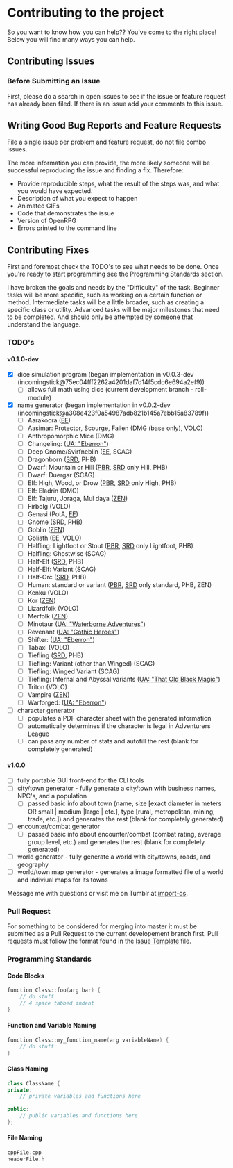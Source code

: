 # Contributing to the project

So you want to know how you can help?? You've come to the right place!
Below you will find many ways you can help.

## Contributing Issues

### Before Submitting an Issue
First, please do a search in open issues to see if the issue or feature request has already been filed. If there is an issue add your comments to this issue.

## Writing Good Bug Reports and Feature Requests

File a single issue per problem and feature request, do not file combo issues.

The more information you can provide, the more likely someone will be successful reproducing the issue and finding a fix. Therefore:

* Provide reproducible steps, what the result of the steps was, and what you would have expected.
* Description of what you expect to happen
* Animated GIFs
* Code that demonstrates the issue
* Version of OpenRPG
* Errors printed to the command line

## Contributing Fixes
First and foremost check the TODO's to see what needs to be done.
Once you're ready to start programming see the Programming Standards section.

I have broken the goals and needs by the "Difficulty" of the task. Beginner tasks
will be more specific, such as working on a certain function or method. Intermediate tasks
will be a little broader, such as creating a specific class or utility. Advanced
tasks will be major milestones that need to be completed. And should only be attempted
by someone that understand the language.

### TODO's

#### v0.1.0-dev
- [X] dice simulation program (began implementation in v0.0.3-dev (incomingstick@75ec04fff2262a4201daf7d14f5cdc6e694a2ef9))
	- [ ] allows full math using dice (current development branch - roll-module)
- [X] name generator (began implementation in  v0.0.2-dev (incomingstick@a308e423f0a54987adb821b145a7ebb15a83789f))
	- [ ] Aarakocra ([EE](http://dnd.wizards.com/articles/features/elementalevil_playerscompanion))
	- [ ] Aasimar: Protector, Scourge, Fallen (DMG (base only), VOLO)
	- [ ] Anthropomorphic Mice (DMG)
	- [ ] Changeling: ([UA: "Eberron"](https://media.wizards.com/2015/downloads/dnd/UA_Eberron_v1.pdf))
	- [ ] Deep Gnome/Svirfneblin ([EE](http://dnd.wizards.com/articles/features/elementalevil_playerscompanion), SCAG)
	- [ ] Dragonborn ([SRD](https://dnd.wizards.com/articles/features/systems-reference-document-srd), PHB)
	- [ ] Dwarf: Mountain or Hill ([PBR](http://dnd.wizards.com/articles/features/basicrules), [SRD](https://dnd.wizards.com/articles/features/systems-reference-document-srd) only Hill, PHB)
	- [ ] Dwarf: Duergar (SCAG)
	- [ ] Elf: High, Wood, or Drow ([PBR](http://dnd.wizards.com/articles/features/basicrules), [SRD](https://dnd.wizards.com/articles/features/systems-reference-document-srd) only High, PHB)
	- [ ] Elf: Eladrin (DMG)
	- [ ] Elf: Tajuru, Joraga, Mul daya ([ZEN](http://media.wizards.com/2016/downloads/magic/Plane%20Shift%20Zendikar.pdf))
	- [ ] Firbolg (VOLO)
	- [ ] Genasi (PotA, [EE](http://dnd.wizards.com/articles/features/elementalevil_playerscompanion))
	- [ ] Gnome ([SRD](https://dnd.wizards.com/articles/features/systems-reference-document-srd), PHB)
	- [ ] Goblin ([ZEN](http://media.wizards.com/2016/downloads/magic/Plane%20Shift%20Zendikar.pdf))
	- [ ] Goliath ([EE](http://dnd.wizards.com/articles/features/elementalevil_playerscompanion), VOLO)
	- [ ] Halfling: Lightfoot or Stout ([PBR](http://dnd.wizards.com/articles/features/basicrules), [SRD](https://dnd.wizards.com/articles/features/systems-reference-document-srd) only Lightfoot, PHB)
	- [ ] Halfling: Ghostwise (SCAG)
	- [ ] Half-Elf ([SRD](https://dnd.wizards.com/articles/features/systems-reference-document-srd), PHB)
	- [ ] Half-Elf: Variant (SCAG)
	- [ ] Half-Orc ([SRD](https://dnd.wizards.com/articles/features/systems-reference-document-srd), PHB)
	- [ ] Human: standard or variant ([PBR](http://dnd.wizards.com/articles/features/basicrules), [SRD](https://dnd.wizards.com/articles/features/systems-reference-document-srd) only standard, PHB, ZEN)
	- [ ] Kenku (VOLO)
	- [ ] Kor ([ZEN](http://media.wizards.com/2016/downloads/magic/Plane%20Shift%20Zendikar.pdf))
	- [ ] Lizardfolk (VOLO)
	- [ ] Merfolk ([ZEN](http://media.wizards.com/2016/downloads/magic/Plane%20Shift%20Zendikar.pdf))
	- [ ] Minotaur ([UA: "Waterborne Adventures"](https://media.wizards.com/2015/downloads/dnd/UA_Waterborne_v3.pdf))
	- [ ] Revenant ([UA: "Gothic Heroes"](https://dnd.wizards.com/sites/default/files/media/upload/articles/UA%20Gothic%20Characters.pdf))
	- [ ] Shifter: ([UA: "Eberron"](https://media.wizards.com/2015/downloads/dnd/UA_Eberron_v1.pdf))
	- [ ] Tabaxi (VOLO)
	- [ ] Tiefling ([SRD](https://dnd.wizards.com/articles/features/systems-reference-document-srd), PHB)
	- [ ] Tiefling: Variant (other than Winged) (SCAG)
	- [ ] Tiefling: Winged Variant (SCAG)
	- [ ] Tiefling: Infernal and Abyssal variants ([UA: "That Old Black Magic"](https://media.wizards.com/2015/downloads/dnd/07_UA_That_Old_Black_Magic.pdf))
	- [ ] Triton (VOLO)
	- [ ] Vampire ([ZEN](http://media.wizards.com/2016/downloads/magic/Plane%20Shift%20Zendikar.pdf))
	- [ ] Warforged: ([UA: "Eberron"](https://media.wizards.com/2015/downloads/dnd/UA_Eberron_v1.pdf))
- [ ] character generator
	- [ ] populates a PDF character sheet with the generated information
	- [ ] automatically determines if the character is legal in Adventurers League
	- [ ] can pass any number of stats and autofill the rest (blank for completely generated)

#### v1.0.0
- [ ] fully portable GUI front-end for the CLI tools
- [ ] city/town generator - fully generate a city/town with business names, NPC's, and a population
	- [ ] passed basic info about town (name, size [exact diameter in meters OR small | medium |large | etc.], type [rural, metropolitan, mining, trade, etc.]) and generates the rest (blank for completely generated)
- [ ] encounter/combat generator
	- [ ] passed basic info about encounter/combat (combat rating, average group level, etc.) and generates the rest (blank for completely generated)
- [ ] world generator - fully generate a world with city/towns, roads, and geography
- [ ] world/town map generator - generates a image formatted file of a world and indiviual maps for its towns

Message me with questions or visit me on Tumblr at [import-os](mkesec.io).

### Pull Request

For something to be considered for merging into master it must be 
submitted as a Pull Request to the current developement branch first.
Pull requests must follow the format found in the [Issue Template](ISSUE_TEMPLATE.md)
file. 

### Programming Standards

#### Code Blocks
````c++
function Class::foo(arg bar) {
	// do stuff
	// 4 space tabbed indent
}
````

#### Function and Variable Naming
````c++
function Class::my_function_name(arg variableName) {
	// do stuff
}
````

#### Class Naming
````c++
class ClassName {
private:
	// private variables and functions here
	
public:
	// public variables and functions here
};
````

#### File Naming
````c++
cppFile.cpp
headerFile.h
````
